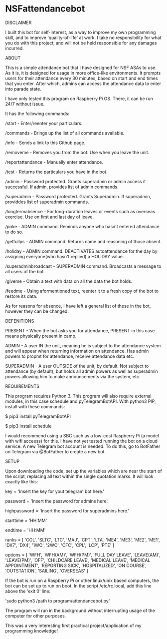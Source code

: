 # NSFattendancebot
DISCLAIMER

I built this bot for self-interest, as a way to improve my own programming skill, and to improve 'quality-of-life' at work. I take no responsibility for what you do with this project, and will not be held responsible for any damages incurred.



ABOUT

This is a simple attendance bot that I have designed for NSF ASAs to use. As it is, it is designed for usage in more office-like environments.
It prompts users for their attendance every 30 minutes, based on start and end times that you enter. After which, admins can access the attendance data to enter into parade state.

I have only tested this program on Raspberry Pi OS. There, it can be run 24/7 without issue.

It has the following commands:

/start - Enter/reenter your particulars.

/commands - Brings up the list of all commands available.

/info - Sends a link to this Github page.

/removeme - Removes you from the bot. Use when you leave the unit.

/reportattendance - Manually enter attendance.

/test - Returns the particulars you have in the bot.

/admin - Password protected. Grants superadmin or admin access if successful. If admin, provides list of admin commands.

/superadmin - Password protected. Grants Superadmin. If superadmin, providdes list of superadmin commands.

/longtermabsence - For long-duration leaves or events such as overseas exercise. Use on first and last day of leave.

/poke - ADMIN command. Reminds anyone who hasn't entered attendance to do so.

/getfullps - ADMIN command. Returns name and reasoning of those absent.

/holiday - ADMIN command. DEACTIVATES autoattendance for the day by assigning everyone(who hasn't replied) a HOLIDAY value.

/superadminbroadcast - SUPERADMIN command. Broadcasts a message to all users of the bot.

/giveme - Obtain a text with data on all the data the bot holds.

/feedme - Using aformentioned text, reenter it to a fresh copy of the bot to restore its data.

As for reasons for absence, I have left a general list of these in the bot, however they can be changed.



DEFENITIONS

PRESENT - When the bot asks you for attendance, PRESENT in this case means physically present in camp.

ADMIN - A user IN the unit, meaning he is subject to the attendance system and will appear when returning information on attendance. Has admin powers to propmt for attendance, receive attendance data etc.

SUPERADMIN - A user OUTSIDE of the unit, by default. Not subject to attendance (by default), but holds all admin powers as well as superadmin powers allowing him to make announcements via the system, etc.



REQUIREMENTS

This program requires Python 3.
This program will also require external modules, in this case schedule and pyTelegramBotAPI. With python3 PIP, install with these commands:

$ pip3 install pyTelegramBotAPI

$ pip3 install schedule

I would recommend using a SBC such as a low-cost Raspberry Pi (a model with wifi acceess) for this.
I have not yet tested running the bot on a cloud service.
A new Telegram bot account is needed. To do this, go to BotFather on Telegram via @BotFather to create a new bot.



SETUP

Upon downloading the code, set up the variables which are near the start of the script, replacing all text within the single quotation marks. It will look exactly like this:

key = 'Insert the key for yout telegram bot here.'

password = 'Insert the password for admins here.'

highpassword = 'Insert the password for superadmins here.'

starttime = 'HH:MM'

endtime = 'HH:MM'

ranks = [
    'COL', 'SLTC', 'LTC',
    'MAJ', 'CPT', 'LTA',
    'ME4', 'ME3', 'ME2',
    'ME1', 'DX7', 'DX4',
    '1WO', '2WO', 'CFC',
    'CPL', 'LCP', 'PTE'
    ] 
    
options = [
    'WFH', 'WFH(AM)',
    'WFH(PM)', 'FULL DAY LEAVE',
    'LEAVE(AM)', 'LEAVE(PM)',
    'OFF', 'CHILDCARE LEAVE',
    'MEDICAL LEAVE', 'MEDICAL APPOINTMENT',
    'REPORTING SICK', 'HOSPITALIZED',
    'ON COURSE', 'OUTSTATION',
    'SAILING', 'OVERSEAS'
    ]  
    
If the bot is run on a Raspberry Pi or other linux/unix based computers, the bot can be set up to run on boot. In the script /etc/rc.local, add this line above the 'exit 0' line:

'sudo python3 /path to program/attendancebot.py'

The program will run in the background without interrupting usage of the computer for other purposes.

This was a very interesting first practical project/application of my programming knowledge!
